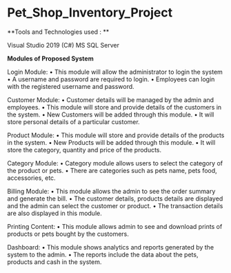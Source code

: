 # Pet_Shop_Inventory_Project

**Tools and Technologies used : **

Visual Studio 2019 (C#)
MS SQL Server

**Modules of Proposed System**

Login Module:
• This module will allow the administrator to login the system
• A username and password are required to login.
• Employees can login with the registered username and password.

Customer Module:
• Customer details will be managed by the admin and employees.
• This module will store and provide details of the customers in the
system.
• New Customers will be added through this module.
• It will store personal details of a particular customer.

Product Module:
• This module will store and provide details of the products in the system.
• New Products will be added through this module.
• It will store the category, quantity and price of the products.

Category Module:
• Category module allows users to select the category of the product or pets.
• There are categories such as pets name, pets food, accessories, etc.

Billing Module:
• This module allows the admin to see the order summary and generate the bill.
• The customer details, products details are displayed and the admin can select the
customer or product.
• The transaction details are also displayed in this module.

Printing Content:
• This module allows admin to see and download prints of products or pets bought by
the customers.

Dashboard:
• This module shows analytics and reports generated by the system to the admin.
• The reports include the data about the pets, products and cash in the system.
